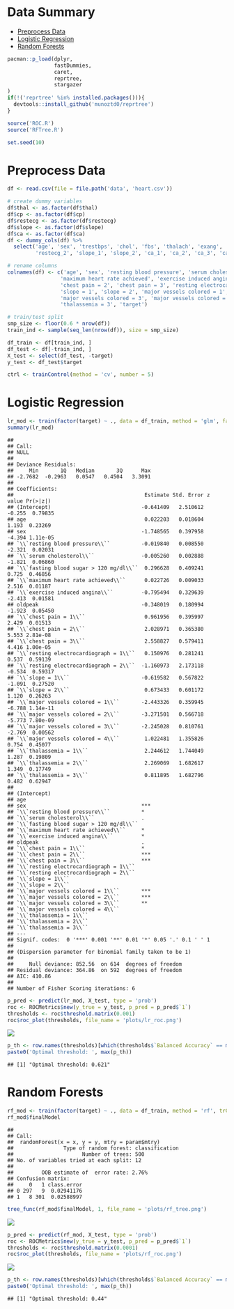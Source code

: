 Data Summary
================

- [Preprocess Data](#preprocess-data)
- [Logistic Regression](#logistic-regression)
- [Random Forests](#random-forests)

``` r
pacman::p_load(dplyr,
               fastDummies,
               caret,
               reprtree,
               stargazer
)
if(!('reprtree' %in% installed.packages())){
  devtools::install_github('munoztd0/reprtree')
}

source('ROC.R')
source('RFTree.R')

set.seed(10)
```

# Preprocess Data

``` r
df <- read.csv(file = file.path('data', 'heart.csv'))

# create dummy variables
df$thal <- as.factor(df$thal)
df$cp <- as.factor(df$cp)
df$restecg <- as.factor(df$restecg)
df$slope <- as.factor(df$slope)
df$ca <- as.factor(df$ca)
df <- dummy_cols(df) %>%
  select('age', 'sex', 'trestbps', 'chol', 'fbs', 'thalach', 'exang', 'oldpeak', 'cp_1', 'cp_2', 'cp_3', 'restecg_1',
         'restecg_2', 'slope_1', 'slope_2', 'ca_1', 'ca_2', 'ca_3', 'ca_4', 'thal_1', 'thal_2', 'thal_3', 'target')

# rename columns
colnames(df) <- c('age', 'sex', 'resting blood pressure', 'serum cholesterol', 'fasting blood sugar > 120 mg/dl',
                 'maximum heart rate achieved', 'exercise induced angina', 'oldpeak', 'chest pain = 1',
                 'chest pain = 2', 'chest pain = 3', 'resting electrocardiograph = 1', 'resting electrocardiograph = 2',
                 'slope = 1', 'slope = 2', 'major vessels colored = 1', 'major vessels colored = 2',
                 'major vessels colored = 3', 'major vessels colored = 4', 'thalassemia = 1', 'thalassemia = 2',
                 'thalassemia = 3', 'target')

# train/test split
smp_size <- floor(0.6 * nrow(df))
train_ind <- sample(seq_len(nrow(df)), size = smp_size)

df_train <- df[train_ind, ]
df_test <- df[-train_ind, ]
X_test <- select(df_test, -target)
y_test <- df_test$target

ctrl <- trainControl(method = 'cv', number = 5)
```

# Logistic Regression

``` r
lr_mod <- train(factor(target) ~ ., data = df_train, method = 'glm', family = binomial(link = "logit"), trControl = ctrl)
summary(lr_mod)
```

    ## 
    ## Call:
    ## NULL
    ## 
    ## Deviance Residuals: 
    ##     Min       1Q   Median       3Q      Max  
    ## -2.7682  -0.2963   0.0547   0.4504   3.3091  
    ## 
    ## Coefficients:
    ##                                          Estimate Std. Error z value Pr(>|z|)
    ## (Intercept)                             -0.641409   2.510612  -0.255  0.79835
    ## age                                      0.022203   0.018604   1.193  0.23269
    ## sex                                     -1.748565   0.397958  -4.394 1.11e-05
    ## `\\`resting blood pressure\\``          -0.019840   0.008550  -2.321  0.02031
    ## `\\`serum cholesterol\\``               -0.005260   0.002888  -1.821  0.06860
    ## `\\`fasting blood sugar > 120 mg/dl\\``  0.296628   0.409241   0.725  0.46856
    ## `\\`maximum heart rate achieved\\``      0.022726   0.009033   2.516  0.01187
    ## `\\`exercise induced angina\\``         -0.795494   0.329639  -2.413  0.01581
    ## oldpeak                                 -0.348019   0.180994  -1.923  0.05450
    ## `\\`chest pain = 1\\``                   0.961956   0.395997   2.429  0.01513
    ## `\\`chest pain = 2\\``                   2.028971   0.365380   5.553 2.81e-08
    ## `\\`chest pain = 3\\``                   2.558827   0.579411   4.416 1.00e-05
    ## `\\`resting electrocardiograph = 1\\``   0.150976   0.281241   0.537  0.59139
    ## `\\`resting electrocardiograph = 2\\``  -1.160973   2.173118  -0.534  0.59317
    ## `\\`slope = 1\\``                       -0.619582   0.567822  -1.091  0.27520
    ## `\\`slope = 2\\``                        0.673433   0.601172   1.120  0.26263
    ## `\\`major vessels colored = 1\\``       -2.443326   0.359945  -6.788 1.14e-11
    ## `\\`major vessels colored = 2\\``       -3.271501   0.566718  -5.773 7.80e-09
    ## `\\`major vessels colored = 3\\``       -2.245028   0.810761  -2.769  0.00562
    ## `\\`major vessels colored = 4\\``        1.022481   1.355826   0.754  0.45077
    ## `\\`thalassemia = 1\\``                  2.244612   1.744049   1.287  0.19809
    ## `\\`thalassemia = 2\\``                  2.269069   1.682617   1.349  0.17749
    ## `\\`thalassemia = 3\\``                  0.811895   1.682796   0.482  0.62947
    ##                                            
    ## (Intercept)                                
    ## age                                        
    ## sex                                     ***
    ## `\\`resting blood pressure\\``          *  
    ## `\\`serum cholesterol\\``               .  
    ## `\\`fasting blood sugar > 120 mg/dl\\``    
    ## `\\`maximum heart rate achieved\\``     *  
    ## `\\`exercise induced angina\\``         *  
    ## oldpeak                                 .  
    ## `\\`chest pain = 1\\``                  *  
    ## `\\`chest pain = 2\\``                  ***
    ## `\\`chest pain = 3\\``                  ***
    ## `\\`resting electrocardiograph = 1\\``     
    ## `\\`resting electrocardiograph = 2\\``     
    ## `\\`slope = 1\\``                          
    ## `\\`slope = 2\\``                          
    ## `\\`major vessels colored = 1\\``       ***
    ## `\\`major vessels colored = 2\\``       ***
    ## `\\`major vessels colored = 3\\``       ** 
    ## `\\`major vessels colored = 4\\``          
    ## `\\`thalassemia = 1\\``                    
    ## `\\`thalassemia = 2\\``                    
    ## `\\`thalassemia = 3\\``                    
    ## ---
    ## Signif. codes:  0 '***' 0.001 '**' 0.01 '*' 0.05 '.' 0.1 ' ' 1
    ## 
    ## (Dispersion parameter for binomial family taken to be 1)
    ## 
    ##     Null deviance: 852.56  on 614  degrees of freedom
    ## Residual deviance: 364.86  on 592  degrees of freedom
    ## AIC: 410.86
    ## 
    ## Number of Fisher Scoring iterations: 6

``` r
p_pred <- predict(lr_mod, X_test, type = 'prob')
roc <- ROCMetrics$new(y_true = y_test, p_pred = p_pred$`1`)
thresholds <- roc$threshold.matrix(0.001)
roc$roc_plot(thresholds, file_name = 'plots/lr_roc.png')
```

![](C:\Users\tzipo\DOCUME~1\JHU\THEORY~2\ACM726~1\MODELS~1/figure-gfm/unnamed-chunk-5-1.png)<!-- -->

``` r
p_th <- row.names(thresholds)[which(thresholds$`Balanced Accuracy` == max(thresholds$`Balanced Accuracy`))]
paste0('Optimal threshold: ', max(p_th))
```

    ## [1] "Optimal threshold: 0.621"

# Random Forests

``` r
rf_mod <- train(factor(target) ~ ., data = df_train, method = 'rf', trControl = ctrl)
rf_mod$finalModel
```

    ## 
    ## Call:
    ##  randomForest(x = x, y = y, mtry = param$mtry) 
    ##                Type of random forest: classification
    ##                      Number of trees: 500
    ## No. of variables tried at each split: 12
    ## 
    ##         OOB estimate of  error rate: 2.76%
    ## Confusion matrix:
    ##     0   1 class.error
    ## 0 297   9  0.02941176
    ## 1   8 301  0.02588997

``` r
tree_func(rf_mod$finalModel, 1, file_name = 'plots/rf_tree.png')
```

![](C:\Users\tzipo\DOCUME~1\JHU\THEORY~2\ACM726~1\MODELS~1/figure-gfm/unnamed-chunk-6-1.png)<!-- -->

``` r
p_pred <- predict(rf_mod, X_test, type = 'prob')
roc <- ROCMetrics$new(y_true = y_test, p_pred = p_pred$`1`)
thresholds <- roc$threshold.matrix(0.0001)
roc$roc_plot(thresholds, file_name = 'plots/rf_roc.png')
```

![](C:\Users\tzipo\DOCUME~1\JHU\THEORY~2\ACM726~1\MODELS~1/figure-gfm/unnamed-chunk-7-1.png)<!-- -->

``` r
p_th <- row.names(thresholds)[which(thresholds$`Balanced Accuracy` == max(thresholds$`Balanced Accuracy`))]
paste0('Optimal threshold: ', max(p_th))
```

    ## [1] "Optimal threshold: 0.44"
